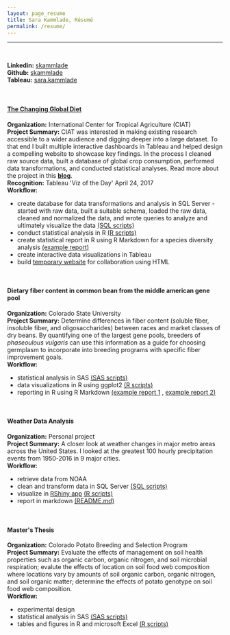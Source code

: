 ```yaml
---
layout: page_resume
title: Sara Kammlade, Résumé
permalink: /resume/
---
```

***
<br/>

**Linkedin:** [skammlade](https://www.linkedin.com/in/skammlade/)  
**Github:** [skammlade](https://github.com/skammlade/)  
**Tableau:** [sara.kammlade](https://public.tableau.com/profile/sara.kammlade#!/)  

<br/>

#### [The Changing Global Diet](http://ciat.cgiar.org/the-changing-global-diet/)
**Organization:** International Center for Tropical Agriculture (CIAT)   
**Project Summary:**  CIAT was interested in making existing research accessible to a wider audience and digging deeper into a large dataset. To that end I built multiple interactive dashboards in Tableau and helped design a compelling website to showcase key findings. In the process I cleaned raw source data, built a database of global crop consumption, performed data transformations, and conducted statistical analyses.  Read more about the project in this [**blog**](http://blog.ciat.cgiar.org/five-surprising-ways-peoples-diets-have-changed-over-the-past-50-years/).   
**Recognition:**  Tableau 'Viz of the Day' April 24, 2017  
**Workflow:**

* create database for data transformations and analysis in SQL Server - started with raw data, built a suitable schema, loaded the raw data, cleaned and normalized the data, and wrote queries to analyze and ultimately visualize the data [(SQL scripts)](https://github.com/skammlade/skammlade.github.io/tree/master/projects/tableau/SQLServerQueries)
* conduct statistical analysis in R [(R scripts)](https://github.com/skammlade/skammlade.github.io/blob/master/projects/tableau/RScripts/NMDS_decade.R) 
* create statistical report in R using R Markdown for a species diversity analysis [(example report)](https://github.com/skammlade/skammlade.github.io/blob/master/projects/tableau/RScripts/NMDSAnalysis.markdown)
* create interactive data visualizations in Tableau 
* build [temporary website](http://skammlade.github.io/projects/tableau/TheChangingGlobalDiet.html) for collaboration using HTML    

<br/>

#### Dietary fiber content in common bean from the middle american gene pool   
**Organization:** Colorado State University    
**Project Summary:** Determine differences in fiber content (soluble fiber, insoluble fiber, and oligosaccharides) between races and market classes of dry beans. By quantifying one of the largest gene pools, breeders of *phaseoulous vulgaris* can use this information as a guide for choosing germplasm to incorporate into breeding programs with specific fiber improvement goals.     
**Workflow:**   

* statistical analysis in SAS [(SAS scripts)](https://github.com/skammlade/manuscripts/tree/master/bean_fiber/SAS)
* data visualizations in R using ggplot2 [(R scripts)](https://github.com/skammlade/manuscripts/tree/master/bean_fiber) 
* reporting in R using R Markdown [(example report 1](https://github.com/skammlade/manuscripts/blob/master/bean_fiber/bean_fiber.Rmd) , [example report 2)](https://github.com/skammlade/manuscripts/blob/master/bean_fiber/bean_fiber.pdf)

<br/>

#### Weather Data Analysis
**Organization:** Personal project  
**Project Summary:** A closer look at weather changes in major metro areas across the United States. I looked at the greatest 100 hourly precipitation events from 1950-2016 in 9 major cities.  
**Workflow:**    

* retrieve data from NOAA 
* clean and transform data in SQL Server [(SQL scripts)](https://github.com/skammlade/WeatherDataAnalysis)  
* visualize in [RShiny app](https://skammlade.shinyapps.io/precipitationrankapp/) [(R scripts)](https://github.com/skammlade/WeatherDataAnalysis/tree/master/PrecipitationRankApp) 
* report in markdown [(README.md)](https://github.com/skammlade/WeatherDataAnalysis/blob/master/README.md)

<br/>

#### Master's Thesis
**Organization:** Colorado Potato Breeding and Selection Program  
**Project Summary:** Evaluate the effects of management on soil health properties such as organic carbon, organic nitrogen, and soil microbial respiration; evalute the effects of location on soil food web composition where locations vary by amounts of soil organic carbon, organic nitrogen, and soil organic matter; determine the effects of potato genotype on soil food web composition.    
**Workflow:**    

* experimental design  
* statistical analysis in SAS [(SAS scripts)](https://github.com/skammlade/manuscripts/tree/master/FoodWeb/SAS)
* tables and figures in R and microsoft Excel [(R scripts)](https://github.com/skammlade/manuscripts/tree/master/FoodWeb/R)

<br/>



